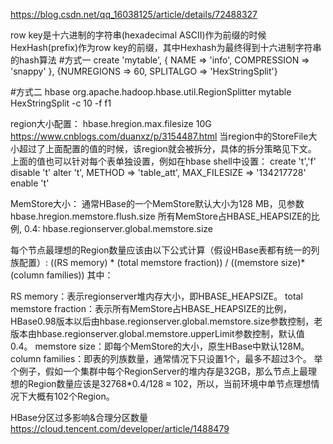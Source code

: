 
https://blog.csdn.net/qq_16038125/article/details/72488327

row key是十六进制的字符串(hexadecimal ASCII)作为前缀的时候
HexHash(prefix)作为row key的前缀，其中Hexhash为最终得到十六进制字符串的hash算法
#方式一
create 'mytable', { NAME => 'info', COMPRESSION => 'snappy' },  {NUMREGIONS => 60, SPLITALGO => 'HexStringSplit'}

#方式二
hbase org.apache.hadoop.hbase.util.RegionSplitter mytable HexStringSplit -c 10 -f f1


region大小配置：
hbase.hregion.max.filesize 10G
https://www.cnblogs.com/duanxz/p/3154487.html
当region中的StoreFile大小超过了上面配置的值的时候，该region就会被拆分，具体的拆分策略见下文。
上面的值也可以针对每个表单独设置，例如在hbase shell中设置：
create 't','f'
disable 't'
alter 't', METHOD => 'table_att', MAX_FILESIZE => '134217728'
enable 't'

MemStore大小：
通常HBase的一个MemStore默认大小为128 MB，见参数hbase.hregion.memstore.flush.size
所有MemStore占HBASE_HEAPSIZE的比例, 0.4: hbase.regionserver.global.memstore.size 


每个节点最理想的Region数量应该由以下公式计算（假设HBase表都有统一的列族配置）:
((RS memory) * (total memstore fraction)) / ((memstore size)*(column families))
其中：

RS memory：表示regionserver堆内存大小，即HBASE_HEAPSIZE。
total memstore fraction：表示所有MemStore占HBASE_HEAPSIZE的比例，HBase0.98版本以后由hbase.regionserver.global.memstore.size参数控制，老版本由hbase.regionserver.global.memstore.upperLimit参数控制，默认值0.4。
memstore size：即每个MemStore的大小，原生HBase中默认128M。
column families：即表的列族数量，通常情况下只设置1个，最多不超过3个。
举个例子，假如一个集群中每个RegionServer的堆内存是32GB，那么节点上最理想的Region数量应该是32768*0.4/128 ≈ 102，所以，当前环境中单节点理想情况下大概有102个Region。

HBase分区过多影响&合理分区数量
https://cloud.tencent.com/developer/article/1488479
